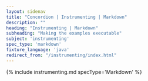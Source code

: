 ```yaml
---
layout: sidenav
title: "Concordion | Instrumenting | Markdown"
description: ""
heading: "Instrumenting | Markdown"
subheading: "Making the examples executable"
subject: 'instrumenting'
spec_type: 'markdown'
fixture_language: 'java'
redirect_from: "/instrumenting/index.html"
---
```


{% include instrumenting.md specType='Markdown' %}
